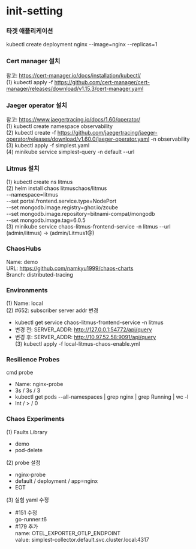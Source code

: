 # init-setting

### 타겟 애플리케이션
kubectl create deployment nginx --image=nginx --replicas=1  

### Cert manager 설치  
참고: https://cert-manager.io/docs/installation/kubectl/  
(1) kubectl apply -f https://github.com/cert-manager/cert-manager/releases/download/v1.15.3/cert-manager.yaml  

### Jaeger operator 설치
참고: https://www.jaegertracing.io/docs/1.60/operator/  
(1) kubectl create namespace observability  
(2) kubectl create -f https://github.com/jaegertracing/jaeger-operator/releases/download/v1.60.0/jaeger-operator.yaml -n observability  
(3) kubectl apply -f simplest.yaml  
(4) minikube service simplest-query -n default --url   

### Litmus 설치
(1) kubectl create ns litmus   
(2) helm install chaos litmuschaos/litmus \
--namespace=litmus \
--set portal.frontend.service.type=NodePort \
--set mongodb.image.registry=ghcr.io/zcube \
--set mongodb.image.repository=bitnami-compat/mongodb \
--set mongodb.image.tag=6.0.5   
(3) minikube service chaos-litmus-frontend-service -n litmus --url  
(admin/litmus) -> (admin/Litmus1@)   

### ChaosHubs
Name: demo    
URL: https://github.com/namkyu1999/chaos-charts   
Branch: distributed-tracing   

### Environments
(1) Name: local   
(2) #652: subscriber server addr 변경   
  - kubectl get service chaos-litmus-frontend-service -n litmus   
  - 변경 전: SERVER_ADDR: http://127.0.0.1:54772/api/query    
  - 변경 후: SERVER_ADDR: http://10.97.52.58:9091/api/query   
(3) kubectl apply -f local-litmus-chaos-enable.yml  

### Resilience Probes 
cmd probe
- Name: nginx-probe
- 3s / 3s / 3
- kubectl get pods --all-namespaces | grep nginx | grep Running | wc -l 
- Int / > / 0

### Chaos Experiments
(1) Faults Library  
- demo  
- pod-delete  

(2) probe 설정  
- nginx-probe  
- default / deployment / app=nginx  
- EOT  

(3) 실험 yaml 수정  
- #151 수정  
  go-runner:t6  
- #179 추가  
  name: OTEL_EXPORTER_OTLP_ENDPOINT    
  value: simplest-collector.default.svc.cluster.local:4317  
